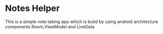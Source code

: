 # Notes Helper
This is a simple note taking app which is build by using android architecture components Room,ViewModel and LiveData
